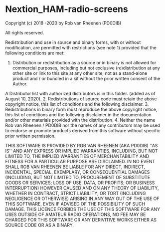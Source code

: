 # Nextion_HAM-radio-screens
Copyright (c) 2018 -2020 by Rob van Rheenen (PD0DIB)

All rights reserved.

Redistribution and use in source and binary forms, with or without
modification, are permitted with restrictions (see note 1) provided that the following conditions are met:
1. Distribution or redistribution as a source or in binary is not allowed for commercial purposes, including but not exclusive (re)distribution at any other site or link to this site at any other site; not as a stand-alone product and / or bundled in a kit without the prior written consent of the Author. 

A Distributor list with authorized distributors is in this folder.
   (added as of August 10, 2020).
2. Redistributions of source code must retain the above copyright
   notice, this list of conditions and the following disclaimer.
3. Redistributions in binary form must reproduce the above copyright
   notice, this list of conditions and the following disclaimer in the
   documentation and/or other materials provided with the distribution.
4. Neither the name Rob van Rheenen / PD0DIB nor the
   names of any contributors may be used to endorse or promote products
   derived from this software without specific prior written permission.

THIS SOFTWARE IS PROVIDED BY ROB VAN RHEENEN (AKA PD0DIB) ''AS IS'' AND ANY
EXPRESS OR IMPLIED WARRANTIES, INCLUDING, BUT NOT LIMITED TO, THE IMPLIED
WARRANTIES OF MERCHANTABILITY AND FITNESS FOR A PARTICULAR PURPOSE ARE
DISCLAIMED. IN NO EVENT SHALL ROB VAN RHEENEN BE LIABLE FOR ANY
DIRECT, INDIRECT, INCIDENTAL, SPECIAL, EXEMPLARY, OR CONSEQUENTIAL DAMAGES
(INCLUDING, BUT NOT LIMITED TO, PROCUREMENT OF SUBSTITUTE GOODS OR SERVICES;
LOSS OF USE, DATA, OR PROFITS; OR BUSINESS INTERRUPTION) HOWEVER CAUSED AND
ON ANY THEORY OF LIABILITY, WHETHER IN CONTRACT, STRICT LIABILITY, OR TORT
(INCLUDING NEGLIGENCE OR OTHERWISE) ARISING IN ANY WAY OUT OF THE USE OF THIS
SOFTWARE, EVEN IF ADVISED OF THE POSSIBILITY OF SUCH DAMAGE.
THIS LICENCE FORBIDS THE USE OF THIS SOFTWARE FOR ANY USES OUTSIDE OF AMATEUR
RADIO OPERATIONS, NO FEE MAY BE CHARGED FOR THIS SOFTWARE OR ANY DERIVITIVE
WORKS EITHER AS SOURCE CODE OR AS A BINARY.
